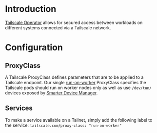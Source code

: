 # Introduction
[Tailscale Operator](https://tailscale.com/kb/1236/kubernetes-operator) allows for secured access between workloads on different systems connected via a Tailscale network.

# Configuration
## ProxyClass
A Tailscale ProxyClass defines parameters that are to be applied to a Tailscale endpoint. Our single [run-on-worker](/tailscale/proxyclass.yaml) ProxyClass specifies the Tailscale pods should run on worker nodes only as well as use `/dev/tun/` devices exposed by [Smarter Device Manager](/smarter-device-manager).

## Services
To make a service available on a Tailnet, simply add the following label to the service: `tailscale.com/proxy-class: "run-on-worker"` 
